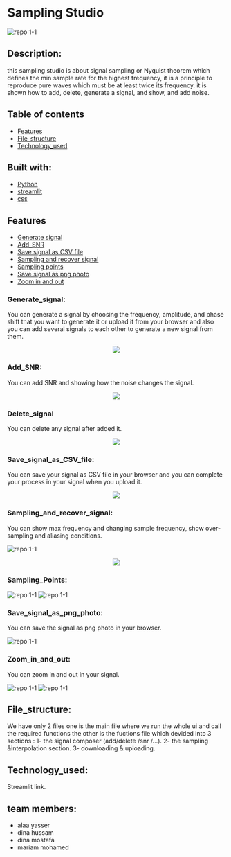 # Sampling Studio 
![repo 1-1](https://github.com/alaayasser01/DSP_Task1_14/blob/main/photos/home_page.jpg)
## Description:
this sampling studio is about signal sampling or Nyquist theorem which defines the min sample rate for the highest frequency, it is a principle to reproduce pure waves which must be at least twice its frequency. it is shown how to add, delete, generate a signal, and show, and add noise.

## Table of contents

* [Features](#features)
* [File_structure](#file_structure)
* [Technology_used](#technology_used)

## Built with: 
* [Python](#python)
* [streamlit](#streamlit)
* [css](#css)

## Features
* [Generate signal](#generate_signal)
* [Add_SNR](#add_snr)
* [Save signal as CSV file](#save_signal_as_CSV_file)
* [Sampling and recover signal](#sampling_and_recover_signal)
* [Sampling points](#sampling_points)
* [Save signal as png photo](#save_signal_as_png_photo)
* [Zoom in and out](#zoom_in_and_out)

### Generate_signal:
You can generate a signal by choosing the frequency, amplitude, and phase shift that you want to generate it or upload it from your browser and also you can add several signals to each other to generate a new signal from them.


<p align="center">
    <img src="https://github.com/alaayasser01/DSP_Task1_14/blob/main/photos/generate.jpg">
</p>



### Add_SNR:
You can add SNR and showing how the noise changes the signal.


<p align="center">
    <img src="https://github.com/alaayasser01/DSP_Task1_14/blob/main/photos/SNR%20.jpg">
</p>

### Delete_signal
You can delete any signal after added it.

<p align="center">
    <img src="https://github.com/alaayasser01/DSP_Task1_14/blob/main/photos/delete.jpg">
</p>

### Save_signal_as_CSV_file:
You can save your signal as CSV file in your browser and you can complete your process in your signal when you upload it.

<p align="center">
    <img src="https://github.com/alaayasser01/DSP_Task1_14/blob/main/photos/save.jpg">
</p>

### Sampling_and_recover_signal:
You can show max frequency and changing sample frequency, show over-sampling and aliasing conditions.

![repo 1-1](https://github.com/alaayasser01/DSP_Task1_14/blob/main/photos/sampling.jpg)
<p align="center">
    <img src="https://github.com/alaayasser01/DSP_Task1_14/blob/main/photos/freq.jpg">
</p>


### Sampling_Points:
![repo 1-1](https://github.com/alaayasser01/DSP_Task1_14/blob/main/photos/sampling_points.jpg)
![repo 1-1](https://github.com/alaayasser01/DSP_Task1_14/blob/main/photos/points.jpg)
### Save_signal_as_png_photo:
You can save the signal as png photo in your browser.

![repo 1-1](https://github.com/alaayasser01/DSP_Task1_14/blob/main/photos/dwonload_png.png)


### Zoom_in_and_out:
You can zoom in and out in your signal.

![repo 1-1](https://github.com/alaayasser01/DSP_Task1_14/blob/main/photos/zoom_in.jpg)
![repo 1-1](https://github.com/alaayasser01/DSP_Task1_14/blob/main/photos/zoom_out.jpg)


## File_structure:
We have only 2 files one is the main file where we run the whole ui and call the required functions 
the other is the fuctions file which devided into 3 sections : 
1- the signal composer (add/delete /snr /...). 
2- the sampling &interpolation section.
3- downloading & uploading.


## Technology_used:
Streamlit link.

## team members: 

- alaa yasser 
- dina hussam 
- dina mostafa
- mariam mohamed 

